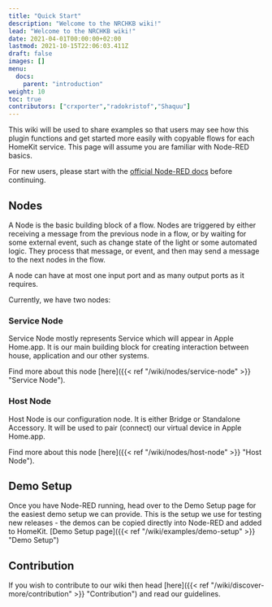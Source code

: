 ```yaml
---
title: "Quick Start"
description: "Welcome to the NRCHKB wiki!"
lead: "Welcome to the NRCHKB wiki!"
date: 2021-04-01T00:00:00+02:00
lastmod: 2021-10-15T22:06:03.411Z
draft: false
images: []
menu:
  docs:
    parent: "introduction"
weight: 10
toc: true
contributors: ["crxporter","radokristof","Shaquu"]
---
```


This wiki will be used to share examples so that users may see how this plugin functions and get started more easily with copyable flows for each HomeKit service. This page will assume you are familiar with Node-RED basics.

For new users, please start with the [official Node-RED docs](https://nodered.org/docs/) before continuing.

## Nodes

A Node is the basic building block of a flow.
Nodes are triggered by either receiving a message from the previous node in a flow, or by waiting for some external event, such as change state of the light or some automated logic. They process that message, or event, and then may send a message to the next nodes in the flow.

A node can have at most one input port and as many output ports as it requires.

Currently, we have two nodes:

### Service Node

Service Node mostly represents Service which will appear in Apple Home.app.
It is our main building block for creating interaction between house, application and our other systems.

Find more about this node [here]({{< ref "/wiki/nodes/service-node" >}} "Service Node").

### Host Node

Host Node is our configuration node. It is either Bridge or Standalone Accessory.
It will be used to pair (connect) our virtual device in Apple Home.app.

Find more about this node [here]({{< ref "/wiki/nodes/host-node" >}} "Host Node").

## Demo Setup

Once you have Node-RED running, head over to the Demo Setup page for the easiest demo setup we can provide. This is the setup we use for testing new releases - the demos can be copied directly into Node-RED and added to HomeKit.
[Demo Setup page]({{< ref "/wiki/examples/demo-setup" >}} "Demo Setup")

## Contribution

If you wish to contribute to our wiki then head [here]({{< ref "/wiki/discover-more/contribution" >}} "Contribution") and read our guidelines.
